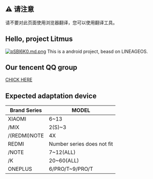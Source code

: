 ## ⚠ 请注意
请不要对此页面使用浏览器翻译，您可以使用翻译工具。
## Hello, project Litmus
[![pSBl6K0.md.png](https://s1.ax1x.com/2023/02/01/pSBl6K0.md.png)](https://imgse.com/i/pSBl6K0)
This is a android project, beasd on LINEAGEOS.
## Our tencent QQ group
[CHICK HERE](https://jq.qq.com/?_wv=1027&k=VfUw3Mes "Tencent QQ group")
## Expected adaptation device
| Brand Series      | MODEL |
| ----------- | ----------------------- |
| XIAOMI      | 6~13       |
| /MIX   | 2(S)~3        |
| /(REDMI)NOTE   | 4X        |
| REDMI   | Number series does not fit        |
| /NOTE   | 7~12(ALL)        |
| /K   | 20~60(ALL)        |
| ONEPLUS   | 6/PRO/T~9/PRO/T        |
